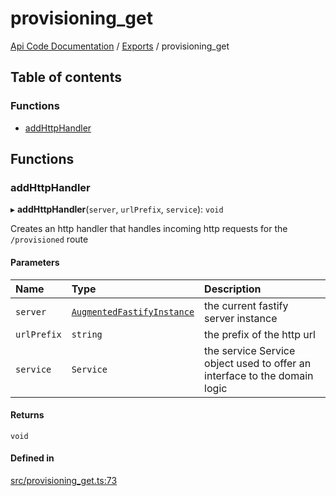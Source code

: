 # provisioning\_get
[Api Code Documentation](../README.md) / [Exports](../modules.md) / provisioning\_get

## Table of contents

### Functions

- [addHttpHandler](provisioning_get.md#addhttphandler)

## Functions

### addHttpHandler

▸ **addHttpHandler**(`server`, `urlPrefix`, `service`): `void`

Creates an http handler that handles incoming http requests for the `/provisioned` route

#### Parameters

| Name | Type | Description |
| :------ | :------ | :------ |
| `server` | [`AugmentedFastifyInstance`](../interfaces/types.AugmentedFastifyInstance.md) | the current fastify server instance |
| `urlPrefix` | `string` | the prefix of the http url |
| `service` | `Service` | the service Service object used to offer an interface to the domain logic |

#### Returns

`void`

#### Defined in

[src/provisioning_get.ts:73](https://github.com/openkfw/TruBudget/blob/c993c60c/api/src/provisioning_get.ts#L73)
